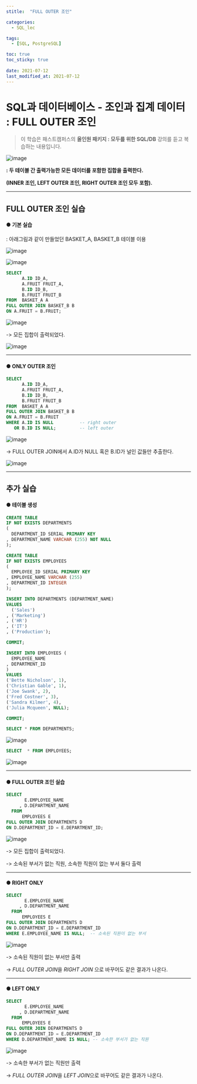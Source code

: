 ```yaml
---
stitle:  "FULL OUTER 조인"

categories:
  - SQL_lec

tags:
  - [SQL, PostgreSQL]

toc: true
toc_sticky: true
 
date: 2021-07-12
last_modified_at: 2021-07-12
---
```


# SQL과 데이터베이스 - 조인과 집계 데이터 : FULL OUTER 조인



> 이 학습은 패스트캠퍼스의 **올인원 패키지 : 모두를 위한 SQL/DB** 강의를 듣고 복습하는 내용입니다.



![image](https://user-images.githubusercontent.com/80219821/125222876-c71f7000-e305-11eb-945b-6aa89e6023eb.png)

**: 두 테이블 간 출력가능한 모든 데이터를 포함한 집합을 출력한다.**

**(INNER 조인, LEFT OUTER 조인, RIGHT OUTER 조인 모두 포함).**





---





## FULL OUTER 조인 실습





#### ● 기본 실습

: 아래그림과 같이 만들었던 BASKET_A, BASKET_B 테이블 이용

![image](https://user-images.githubusercontent.com/80219821/125156314-cf5d9b00-e19f-11eb-99a6-2e0f8cb688b7.png)



![image](https://user-images.githubusercontent.com/80219821/125156316-d1275e80-e19f-11eb-9e65-5721bd12345f.png)







```sql
SELECT
	  A.ID ID_A,
	  A.FRUIT FRUIT_A,
	  B.ID ID_B,
	  B.FRUIT FRUIT_B
FROM  BASKET_A A
FULL OUTER JOIN BASKET_B B 
ON A.FRUIT = B.FRUIT;
```

![image](https://user-images.githubusercontent.com/80219821/125223107-28dfda00-e306-11eb-9faa-f0ff1e5f520f.png)

-> 모든 집합이 출력되었다.

![image](https://user-images.githubusercontent.com/80219821/125223819-5d07ca80-e307-11eb-985a-ce9542b3943b.png)







---





#### ● ONLY OUTER 조인

```sql
SELECT
	  A.ID ID_A,
	  A.FRUIT FRUIT_A,
	  B.ID ID_B,
	  B.FRUIT FRUIT_B
FROM  BASKET_A A
FULL OUTER JOIN BASKET_B B 
ON A.FRUIT = B.FRUIT
WHERE A.ID IS NULL          -- right outer
   OR B.ID IS NULL;         -- left outer
```

![image](https://user-images.githubusercontent.com/80219821/125223769-48c3cd80-e307-11eb-9f87-c6b7d3cb8525.png)

-> FULL OUTER JOIN에서 A.ID가 NULL 혹은 B.ID가 널인 값들만 추출한다.

![image](https://user-images.githubusercontent.com/80219821/125223849-6db84080-e307-11eb-904b-949f4644ddb9.png)





---





## 추가 실습

#### ● 테이블 생성



```sql
CREATE TABLE
IF NOT EXISTS DEPARTMENTS 
(
  DEPARTMENT_ID SERIAL PRIMARY KEY
, DEPARTMENT_NAME VARCHAR (255) NOT NULL
);

CREATE TABLE
IF NOT EXISTS EMPLOYEES 
(
  EMPLOYEE_ID SERIAL PRIMARY KEY
, EMPLOYEE_NAME VARCHAR (255)
, DEPARTMENT_ID INTEGER
);

INSERT INTO DEPARTMENTS (DEPARTMENT_NAME)
VALUES
  ('Sales')
, ('Marketing')
, ('HR')
, ('IT')
, ('Production');

COMMIT;

INSERT INTO EMPLOYEES (
  EMPLOYEE_NAME
, DEPARTMENT_ID
)
VALUES
('Bette Nicholson', 1),
('Christian Gable', 1),
('Joe Swank', 2),
('Fred Costner', 3),
('Sandra Kilmer', 4),
('Julia Mcqueen', NULL);

COMMIT; 
```

```sql
SELECT * FROM DEPARTMENTS; 
```

![image](https://user-images.githubusercontent.com/80219821/125224075-d2739b00-e307-11eb-976d-7d300ae91c75.png)

``` sql
SELECT  * FROM EMPLOYEES; 
```

![image](https://user-images.githubusercontent.com/80219821/125224103-e6b79800-e307-11eb-99d4-4b249a8b5269.png)





---





#### ●  FULL OUTER 조인 실습

```sql
SELECT
       E.EMPLOYEE_NAME
     , D.DEPARTMENT_NAME
  FROM
      EMPLOYEES E
FULL OUTER JOIN DEPARTMENTS D 
ON D.DEPARTMENT_ID = E.DEPARTMENT_ID;
```

![image](https://user-images.githubusercontent.com/80219821/125224222-267e7f80-e308-11eb-9c16-48daa4a5865b.png)

-> 모든 집합이 출력되었다.

-> 소속된 부서가 없는 직원, 소속한 직원이 없는 부서 둘다 출력





---





#### ● RIGHT ONLY

``` sql
SELECT
       E.EMPLOYEE_NAME
     , D.DEPARTMENT_NAME
  FROM
      EMPLOYEES E
FULL OUTER JOIN DEPARTMENTS D 
ON D.DEPARTMENT_ID = E.DEPARTMENT_ID
WHERE E.EMPLOYEE_NAME IS NULL;  -- 소속된 직원이 없는 부서
```

![image](https://user-images.githubusercontent.com/80219821/125224530-c6d4a400-e308-11eb-9a7d-23731ed0df31.png)

-> 소속된 직원이 없는 부서만 출력

-> *FULL OUTER JOIN*을 *RIGHT JOIN* 으로 바꾸어도 같은 결과가 나온다.





---





#### ● LEFT ONLY

```sql
SELECT
       E.EMPLOYEE_NAME
     , D.DEPARTMENT_NAME
  FROM
      EMPLOYEES E
FULL OUTER JOIN DEPARTMENTS D 
ON D.DEPARTMENT_ID = E.DEPARTMENT_ID
WHERE D.DEPARTMENT_NAME IS NULL; -- 소속한 부서가 없는 직원
```

![image](https://user-images.githubusercontent.com/80219821/125224677-03080480-e309-11eb-954e-5bedad5fd464.png)

-> 소속한 부서가 없는 직원만 출력

-> *FULL OUTER JOIN*을 *LEFT JOIN*으로 바꾸어도 같은 결과가 나온다.







